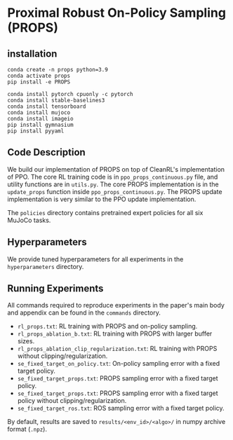 # Proximal Robust On-Policy Sampling (PROPS)

## installation
```commandline
conda create -n props python=3.9
conda activate props
pip install -e PROPS

conda install pytorch cpuonly -c pytorch
conda install stable-baselines3
conda install tensorboard
conda install mujoco
conda install imageio
pip install gymnasium
pip install pyyaml
```

## Code Description

We build our implementation of PROPS on top of CleanRL's implementation of PPO.
The core RL training code is in `ppo_props_continuous.py` file, and utility functions are in `utils.py`.
The core PROPS implementation is in the `update_props` function inside `ppo_props_continuous.py`. 
The PROPS update implementation is very similar to the PPO update implementation.

The `policies` directory contains pretrained expert policies for all six MuJoCo tasks.

## Hyperparameters

We provide tuned hyperparameters for all experiments in the `hyperparameters` directory.

## Running Experiments

All commands required to reproduce experiments in the paper's main body and appendix can be found in the `commands` directory.

* `rl_props.txt`: RL training with PROPS and on-policy sampling.
* `rl_props_ablation_b.txt`: RL training with PROPS with larger buffer sizes.
* `rl_props_ablation_clip_regularization.txt`: RL training with PROPS without clipping/regularization.
* `se_fixed_target_on_policy.txt`: On-policy sampling error with a fixed target policy.
* `se_fixed_target_props.txt`: PROPS sampling error with a fixed target policy.
* `se_fixed_target_props.txt`: PROPS sampling error with a fixed target policy without clipping/regularization.
* `se_fixed_target_ros.txt`: ROS sampling error with a fixed target policy.

By default, results are saved to `results/<env_id>/<algo>/` in numpy archive format (`.npz`).

